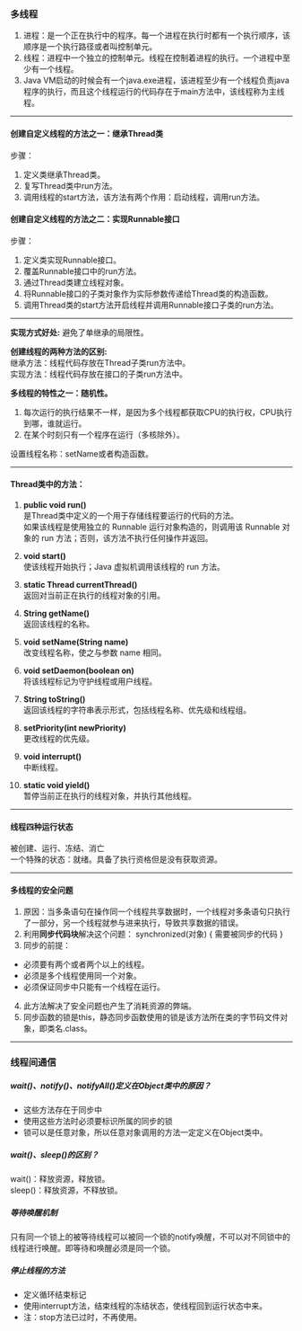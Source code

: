 ### 多线程   
1. 进程：是一个正在执行中的程序。每一个进程在执行时都有一个执行顺序，该顺序是一个执行路径或者叫控制单元。  
2. 线程：进程中一个独立的控制单元。线程在控制着进程的执行。一个进程中至少有一个线程。
3. Java VM启动的时候会有一个java.exe进程，该进程至少有一个线程负责java程序的执行，而且这个线程运行的代码存在于main方法中，该线程称为主线程。   

---

#### **创建自定义线程的方法之一：继承Thread类**    
步骤：  
1. 定义类继承Thread类。
2. 复写Thread类中run方法。
3. 调用线程的start方法，该方法有两个作用：启动线程，调用run方法。

#### **创建自定义线程的方法之二：实现Runnable接口**    
步骤：   
1. 定义类实现Runnable接口。 
2. 覆盖Runnable接口中的run方法。
3. 通过Thread类建立线程对象。
4. 将Runnable接口的子类对象作为实际参数传递给Thread类的构造函数。
5. 调用Thread类的start方法开启线程并调用Runnable接口子类的run方法。

---

**实现方式好处:**
避免了单继承的局限性。

**创建线程的两种方法的区别:**     
继承方法：线程代码存放在Thread子类run方法中。     
实现方法：线程代码存放在接口的子类run方法中。

**多线程的特性之一：随机性。**    
1. 每次运行的执行结果不一样，是因为多个线程都获取CPU的执行权，CPU执行到哪，谁就运行。       
2. 在某个时刻只有一个程序在运行（多核除外）。    

设置线程名称：setName或者构造函数。

---

#### Thread类中的方法：  
1. **public void run()**   
是Thread类中定义的一个用于存储线程要运行的代码的方法。   
如果该线程是使用独立的 Runnable 运行对象构造的，则调用该 Runnable 对象的 run 方法；否则，该方法不执行任何操作并返回。  
2. **void start()**   
使该线程开始执行；Java 虚拟机调用该线程的 run 方法。 

3. **static Thread currentThread()**  
返回对当前正在执行的线程对象的引用。

4. **String getName()**   
返回该线程的名称。   

5. **void setName(String name)**  
改变线程名称，使之与参数 name 相同。  

6. **void setDaemon(boolean on)**    
将该线程标记为守护线程或用户线程。

7. **String toString()**       
返回该线程的字符串表示形式，包括线程名称、优先级和线程组。

8. **setPriority(int newPriority)**   
更改线程的优先级。

9. **void interrupt()**  
中断线程。

10. **static void yield()**  
暂停当前正在执行的线程对象，并执行其他线程。


---

#### 线程四种运行状态  
被创建、运行、冻结、消亡  
一个特殊的状态：就绪。具备了执行资格但是没有获取资源。

---

#### 多线程的安全问题  
1. 原因：当多条语句在操作同一个线程共享数据时，一个线程对多条语句只执行了一部分，另一个线程就参与进来执行，导致共享数据的错误。    
2. 利用**同步代码块**解决这个问题：
synchronized(对象)
{
    需要被同步的代码
}
3. 同步的前提：
- 必须要有两个或者两个以上的线程。
- 必须是多个线程使用同一个对象。
- 必须保证同步中只能有一个线程在运行。  
4. 此方法解决了安全问题也产生了消耗资源的弊端。
5. 同步函数的锁是this，静态同步函数使用的锁是该方法所在类的字节码文件对象，即类名.class。

---

### 线程间通信 
##### wait()、notify()、notifyAll()定义在Object类中的原因？  

- 这些方法存在于同步中  
- 使用这些方法时必须要标识所属的同步的锁  
- 锁可以是任意对象，所以任意对象调用的方法一定定义在Object类中。   

##### wait()、sleep()的区别？   

wait()：释放资源，释放锁。    
sleep()：释放资源，不释放锁。  

##### 等待唤醒机制    
只有同一个锁上的被等待线程可以被同一个锁的notify唤醒，不可以对不同锁中的线程进行唤醒。即等待和唤醒必须是同一个锁。    
##### 停止线程的方法
- 定义循环结束标记
- 使用interrupt方法，结束线程的冻结状态，使线程回到运行状态中来。 
- 注：stop方法已过时，不再使用。
